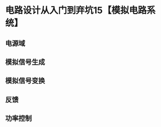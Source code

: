 # 电路设计从入门到弃坑15【模拟电路系统】







## 电源域









## 模拟信号生成















## 模拟信号变换












## 反馈











## 功率控制









